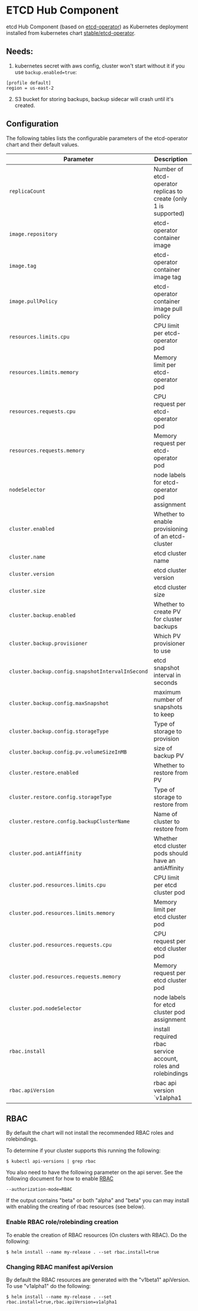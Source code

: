 # ETCD Hub Component

etcd Hub Component (based on [etcd-operator](https://github.com/coreos/etcd-operator)) as Kubernetes deployment installed from kubernetes chart [stable/etcd-operator](https://github.com/kubernetes/charts/tree/master/stable/etcd-operator).

## Needs:
1) kubernetes secret with aws config, cluster won't start without it if you use `backup.enabled=true`:
```
[profile default]
region = us-east-2
```

2) S3 bucket for storing backups, backup sidecar will crash until it's created.

## Configuration

The following tables lists the configurable parameters of the etcd-operator chart and their default values.

| Parameter                                         | Description                                                          | Default                                        |
| ------------------------------------------------- | -------------------------------------------------------------------- | ---------------------------------------------- |
| `replicaCount`                                    | Number of etcd-operator replicas to create (only 1 is supported)     | `1`                                            |
| `image.repository`                                | etcd-operator container image                                        | `quay.io/coreos/etcd-operator`                 |
| `image.tag`                                       | etcd-operator container image tag                                    | `v0.3.2`                                       |
| `image.pullPolicy`                                | etcd-operator container image pull policy                            | `IfNotPresent`                                 |
| `resources.limits.cpu`                            | CPU limit per etcd-operator pod                                      | `100m`                                         |
| `resources.limits.memory`                         | Memory limit per etcd-operator pod                                   | `128Mi`                                        |
| `resources.requests.cpu`                          | CPU request per etcd-operator pod                                    | `100m`                                         |
| `resources.requests.memory`                       | Memory request per etcd-operator pod                                 | `128Mi`                                        |
| `nodeSelector`                                    | node labels for etcd-operator pod assignment                         | `{}`                                           |
| `cluster.enabled`                                 | Whether to enable provisioning of an etcd-cluster                    | `false`                                        |
| `cluster.name`                                    | etcd cluster name                                                    | `etcd-cluster`                                 |
| `cluster.version`                                 | etcd cluster version                                                 | `v3.1.8`                                       |
| `cluster.size`                                    | etcd cluster size                                                    | `3`                                            |
| `cluster.backup.enabled`                          | Whether to create PV for cluster backups                             | `false`                                        |
| `cluster.backup.provisioner`                      | Which PV provisioner to use                                          | `kubernetes.io/gce-pd` (kubernetes.io/aws-ebs) |
| `cluster.backup.config.snapshotIntervalInSecond`  | etcd snapshot interval in seconds                                    | `30`                                           |
| `cluster.backup.config.maxSnapshot`               | maximum number of snapshots to keep                                  | `5`                                            |
| `cluster.backup.config.storageType`               | Type of storage to provision                                         | `PersistentVolume`                             |
| `cluster.backup.config.pv.volumeSizeInMB`         | size of backup PV                                                    | `512MB`                                        |
| `cluster.restore.enabled`                         | Whether to restore from PV                                           | `false`                                        |
| `cluster.restore.config.storageType`              | Type of storage to restore from                                      | `PersistentVolume`                             |
| `cluster.restore.config.backupClusterName`        | Name of cluster to restore from                                      | `etcd-cluster`                                 |
| `cluster.pod.antiAffinity`                        | Whether etcd cluster pods should have an antiAffinity                | `false`                                        |
| `cluster.pod.resources.limits.cpu`                | CPU limit per etcd cluster pod                                       | `100m`                                         |
| `cluster.pod.resources.limits.memory`             | Memory limit per etcd cluster pod                                    | `128Mi`                                        |
| `cluster.pod.resources.requests.cpu`              | CPU request per etcd cluster pod                                     | `100m`                                         |
| `cluster.pod.resources.requests.memory`           | Memory request per etcd cluster pod                                  | `128Mi`                                        |
| `cluster.pod.nodeSelector`                        | node labels for etcd cluster pod assignment                          | `{}`                                           |
| `rbac.install`                                    | install required rbac service account, roles and rolebindings        | `false`                                         |
| `rbac.apiVersion`                                 | rbac api version `v1alpha1|v1beta1`                                  | `v1beta1`                                      |


## RBAC
By default the chart will not install the recommended RBAC roles and rolebindings.

To determine if your cluster supports this running the following:

```console
$ kubectl api-versions | grep rbac
```

You also need to have the following parameter on the api server. See the following document for how to enable [RBAC](https://kubernetes.io/docs/admin/authorization/rbac/)

```
--authorization-mode=RBAC
```

If the output contains "beta" or both "alpha" and "beta" you can may install with enabling the creating of rbac resources (see below).

### Enable RBAC role/rolebinding creation

To enable the creation of RBAC resources (On clusters with RBAC). Do the following:

```console
$ helm install --name my-release . --set rbac.install=true
```

### Changing RBAC manifest apiVersion

By default the RBAC resources are generated with the "v1beta1" apiVersion. To use "v1alpha1" do the following:

```console
$ helm install --name my-release . --set rbac.install=true,rbac.apiVersion=v1alpha1
```
